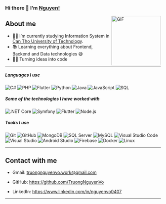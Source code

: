 <h3 id="hi-there--im-danushka">Hi there 👋 I’m <a href="https://github.com/TruongNguyenVo/">Nguyen!</a></h3>
<img align="right" alt="GIF" height="160px" src="https://media.giphy.com/media/Ah3zHH7hvsSB2/giphy.gif">
<h2 id="im-a-associate-software-engineer-at-acentura">About me</h2>
<ul>
<li>👨‍💻 I’m currently studying Information System in <a href="https://ctuet.edu.vn/">Can Tho University of Technology</a>.</li>
<li>📚 Learning everything about Frontend, Backend and Data technologies 😅</li>
<li>💪🏼 Turning ideas into code</li>
</ul>
<hr>
<h5 id="languages-i-use">Languages I use</h5>
<p>

![C#](https://img.shields.io/badge/C%23-239120?style=flat&logo=csharp&logoColor=white)
![PHP](https://img.shields.io/badge/PHP-777BB4?style=flat&logo=php&logoColor=white)
![Flutter](https://img.shields.io/badge/Flutter-02569B?style=flat&logo=flutter&logoColor=white)
![Python](https://img.shields.io/badge/Python-000000?style=flat&logo=python&logoColor=white)
![Java](https://img.shields.io/badge/Java-000000?style=flat&logo=openjdk&logoColor=white)
![JavaScript](https://img.shields.io/badge/JavaScript-000000?style=flat&logo=javascript&logoColor=white)
![SQL](https://img.shields.io/badge/SQL-000000?style=flat&logo=mysql&logoColor=white)
<h5 id="some-of-the-technologies-i-have-worked-with">Some of the technologies I have worked with</h5><p>
  
![.NET Core](https://img.shields.io/badge/.NET%20Core-512BD4?style=flat&logo=dotnet&logoColor=white)
![Symfony](https://img.shields.io/badge/Symfony-000000?style=flat&logo=symfony&logoColor=white)
![Flutter](https://img.shields.io/badge/Flutter-02569B?style=flat&logo=flutter&logoColor=white)
![Node.js](https://img.shields.io/badge/Node.js-339933?style=flat&logo=node.js&logoColor=white)</p>
<h5 id="some-of-the-technologies-i-have-worked-with">Tooks I use</h5>
<p>
  
![Git](https://img.shields.io/badge/Git-222222?style=flat&logo=git&logoColor=F05032)
![GitHub](https://img.shields.io/badge/GitHub-222222?style=flat&logo=github&logoColor=181717)
![MongoDB](https://img.shields.io/badge/MongoDB-47A248?style=flat&logo=mongodb&logoColor=white)
![SQL Server](https://img.shields.io/badge/SQL%20Server-CC2927?style=flat&logo=microsoftsqlserver&logoColor=white)
![MySQL](https://img.shields.io/badge/MySQL-4479A1?style=flat&logo=mysql&logoColor=white)
![Visual Studio Code](https://img.shields.io/badge/VS%20Code-007ACC?style=flat&logo=visualstudiocode&logoColor=white)
![Visual Studio](https://img.shields.io/badge/Visual%20Studio-5C2D91?style=flat&logo=visualstudio&logoColor=white)
![Android Studio](https://img.shields.io/badge/Android%20Studio-3DDC84?style=flat&logo=androidstudio&logoColor=white)
![Firebase](https://img.shields.io/badge/Firebase-222222?style=flat&logo=firebase&logoColor=FFCA28)
![Docker](https://img.shields.io/badge/Docker-222222?style=flat&logo=docker&logoColor=2496ED)
![Linux](https://img.shields.io/badge/Linux-222222?style=flat&logo=linux&logoColor=FCC624)
</p>
<hr>

<h2 id="im-a-associate-software-engineer-at-acentura">Contact with me</h2>
<p>
  
- Gmail: truongnguyenvo.work@gmail.com  
  
- GitHub: https://github.com/TruongNguyenVo

- LinkedIn: https://www.linkedin.com/in/nguyenvo0407 
</p>

<hr>
